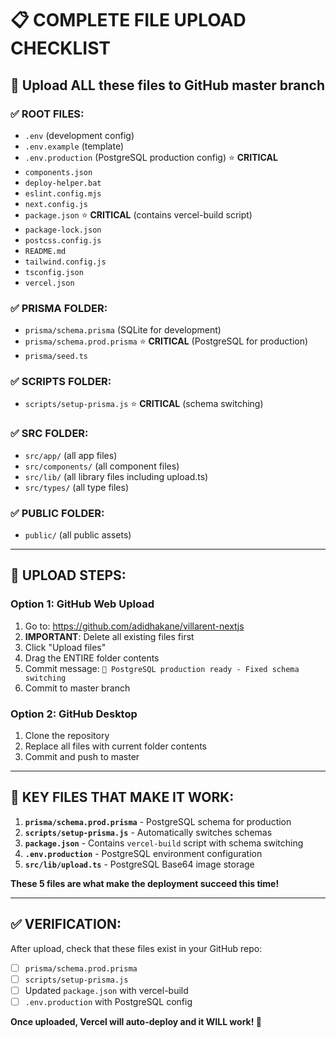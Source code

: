 # 📋 COMPLETE FILE UPLOAD CHECKLIST

## 🎯 Upload ALL these files to GitHub master branch

### ✅ **ROOT FILES:**
- `.env` (development config)
- `.env.example` (template)
- `.env.production` (PostgreSQL production config) ⭐ **CRITICAL**
- `components.json`
- `deploy-helper.bat`
- `eslint.config.mjs`
- `next.config.js`
- `package.json` ⭐ **CRITICAL** (contains vercel-build script)
- `package-lock.json`
- `postcss.config.js`
- `README.md`
- `tailwind.config.js`
- `tsconfig.json`
- `vercel.json`

### ✅ **PRISMA FOLDER:**
- `prisma/schema.prisma` (SQLite for development)
- `prisma/schema.prod.prisma` ⭐ **CRITICAL** (PostgreSQL for production)
- `prisma/seed.ts`

### ✅ **SCRIPTS FOLDER:**
- `scripts/setup-prisma.js` ⭐ **CRITICAL** (schema switching)

### ✅ **SRC FOLDER:**
- `src/app/` (all app files)
- `src/components/` (all component files)
- `src/lib/` (all library files including upload.ts)
- `src/types/` (all type files)

### ✅ **PUBLIC FOLDER:**
- `public/` (all public assets)

---

## 🚀 **UPLOAD STEPS:**

### Option 1: GitHub Web Upload
1. Go to: https://github.com/adidhakane/villarent-nextjs
2. **IMPORTANT**: Delete all existing files first
3. Click "Upload files"
4. Drag the ENTIRE folder contents
5. Commit message: `🚀 PostgreSQL production ready - Fixed schema switching`
6. Commit to master branch

### Option 2: GitHub Desktop
1. Clone the repository
2. Replace all files with current folder contents
3. Commit and push to master

---

## 🎯 **KEY FILES THAT MAKE IT WORK:**

1. **`prisma/schema.prod.prisma`** - PostgreSQL schema for production
2. **`scripts/setup-prisma.js`** - Automatically switches schemas
3. **`package.json`** - Contains `vercel-build` script with schema switching
4. **`.env.production`** - PostgreSQL environment configuration
5. **`src/lib/upload.ts`** - PostgreSQL Base64 image storage

**These 5 files are what make the deployment succeed this time!**

---

## ✅ **VERIFICATION:**

After upload, check that these files exist in your GitHub repo:
- [ ] `prisma/schema.prod.prisma`
- [ ] `scripts/setup-prisma.js`
- [ ] Updated `package.json` with vercel-build
- [ ] `.env.production` with PostgreSQL config

**Once uploaded, Vercel will auto-deploy and it WILL work! 🚀**
